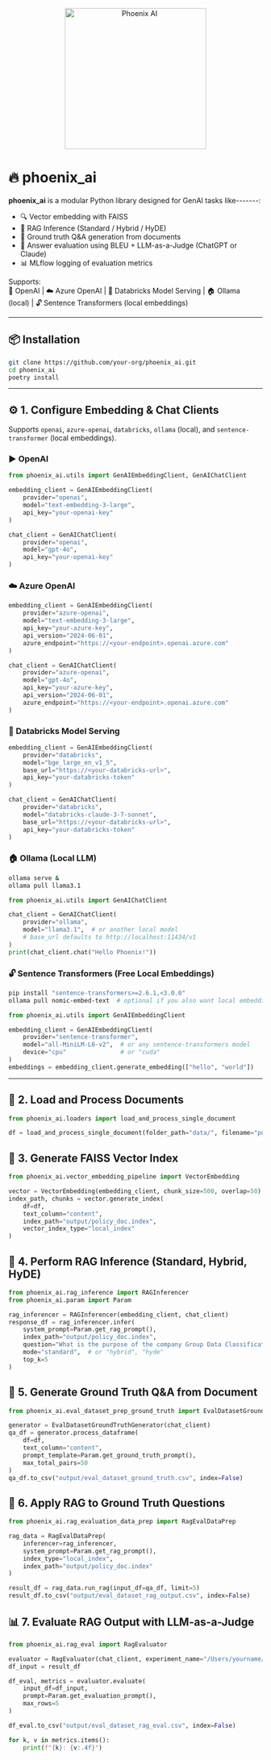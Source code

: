 <p align="center">
  <img src="assets/phoenix_logo.png" alt="Phoenix AI" width="280" />
</p>

# 🔥 phoenix_ai

**phoenix_ai** is a modular Python library designed for GenAI tasks like-------:

- 🔍 Vector embedding with FAISS
- 🤖 RAG Inference (Standard / Hybrid / HyDE)
- 📄 Ground truth Q&A generation from documents
- 🧪 Answer evaluation using BLEU + LLM-as-a-Judge (ChatGPT or Claude)
- 📊 MLflow logging of evaluation metrics

Supports:  
🧠 OpenAI | ☁️ Azure OpenAI | 💼 Databricks Model Serving | 🏠 Ollama (local) | 🔓 Sentence Transformers (local embeddings)

---

## 📦 Installation

```bash
git clone https://github.com/your-org/phoenix_ai.git
cd phoenix_ai
poetry install
```

---

## ⚙️ 1. Configure Embedding & Chat Clients

Supports `openai`, `azure-openai`, `databricks`, `ollama` (local), and `sentence-transformer` (local embeddings).

### ▶️ OpenAI
```python
from phoenix_ai.utils import GenAIEmbeddingClient, GenAIChatClient

embedding_client = GenAIEmbeddingClient(
    provider="openai",
    model="text-embedding-3-large",
    api_key="your-openai-key"
)

chat_client = GenAIChatClient(
    provider="openai",
    model="gpt-4o",
    api_key="your-openai-key"
)
```

### ☁️ Azure OpenAI
```python
embedding_client = GenAIEmbeddingClient(
    provider="azure-openai",
    model="text-embedding-3-large",
    api_key="your-azure-key",
    api_version="2024-06-01",
    azure_endpoint="https://<your-endpoint>.openai.azure.com"
)

chat_client = GenAIChatClient(
    provider="azure-openai",
    model="gpt-4o",
    api_key="your-azure-key",
    api_version="2024-06-01",
    azure_endpoint="https://<your-endpoint>.openai.azure.com"
)
```

### 💼 Databricks Model Serving
```python
embedding_client = GenAIEmbeddingClient(
    provider="databricks",
    model="bge_large_en_v1_5",
    base_url="https://<your-databricks-url>",
    api_key="your-databricks-token"
)

chat_client = GenAIChatClient(
    provider="databricks",
    model="databricks-claude-3-7-sonnet",
    base_url="https://<your-databricks-url>",
    api_key="your-databricks-token"
)
```

### 🏠 Ollama (Local LLM)
```bash
ollama serve &
ollama pull llama3.1
```
```python
from phoenix_ai.utils import GenAIChatClient

chat_client = GenAIChatClient(
    provider="ollama",
    model="llama3.1",  # or another local model
    # base_url defaults to http://localhost:11434/v1
)
print(chat_client.chat("Hello Phoenix!"))
```

### 🔓 Sentence Transformers (Free Local Embeddings)
```bash
pip install "sentence-transformers>=2.6.1,<3.0.0"
ollama pull nomic-embed-text  # optional if you also want local embeddings via Ollama
```
```python
from phoenix_ai.utils import GenAIEmbeddingClient

embedding_client = GenAIEmbeddingClient(
    provider="sentence-transformer",
    model="all-MiniLM-L6-v2",  # or any sentence-transformers model
    device="cpu"               # or "cuda"
)
embeddings = embedding_client.generate_embedding(["hello", "world"]) 
```

---

## 📂 2. Load and Process Documents
```python
from phoenix_ai.loaders import load_and_process_single_document

df = load_and_process_single_document(folder_path="data/", filename="policy_doc.pdf")
```

## 📌 3. Generate FAISS Vector Index
```python
from phoenix_ai.vector_embedding_pipeline import VectorEmbedding

vector = VectorEmbedding(embedding_client, chunk_size=500, overlap=50)
index_path, chunks = vector.generate_index(
    df=df,
    text_column="content",
    index_path="output/policy_doc.index",
    vector_index_type="local_index"
)
```

## 💬 4. Perform RAG Inference (Standard, Hybrid, HyDE)
```python
from phoenix_ai.rag_inference import RAGInferencer
from phoenix_ai.param import Param

rag_inferencer = RAGInferencer(embedding_client, chat_client)
response_df = rag_inferencer.infer(
    system_prompt=Param.get_rag_prompt(),
    index_path="output/policy_doc.index",
    question="What is the purpose of the company Group Data Classification Policy?",
    mode="standard",  # or "hybrid", "hyde"
    top_k=5
)
```

## 🧪 5. Generate Ground Truth Q&A from Document
```python
from phoenix_ai.eval_dataset_prep_ground_truth import EvalDatasetGroundTruthGenerator

generator = EvalDatasetGroundTruthGenerator(chat_client)
qa_df = generator.process_dataframe(
    df=df,
    text_column="content",
    prompt_template=Param.get_ground_truth_prompt(),
    max_total_pairs=50
)
qa_df.to_csv("output/eval_dataset_ground_truth.csv", index=False)
```

## 🔁 6. Apply RAG to Ground Truth Questions
```python
from phoenix_ai.rag_evaluation_data_prep import RagEvalDataPrep

rag_data = RagEvalDataPrep(
    inferencer=rag_inferencer,
    system_prompt=Param.get_rag_prompt(),
    index_type="local_index",
    index_path="output/policy_doc.index"
)

result_df = rag_data.run_rag(input_df=qa_df, limit=5)
result_df.to_csv("output/eval_dataset_rag_output.csv", index=False)
```

## 📊 7. Evaluate RAG Output with LLM-as-a-Judge
```python
from phoenix_ai.rag_eval import RagEvaluator

evaluator = RagEvaluator(chat_client, experiment_name="/Users/yourname/LLM_Answer_Evaluation")
df_input = result_df

df_eval, metrics = evaluator.evaluate(
    input_df=df_input,
    prompt=Param.get_evaluation_prompt(),
    max_rows=5
)

df_eval.to_csv("output/eval_dataset_rag_eval.csv", index=False)

for k, v in metrics.items():
    print(f"{k}: {v:.4f}")
```
